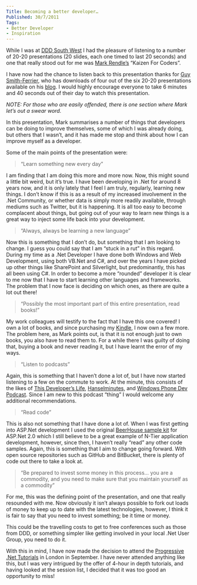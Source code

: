 ```yaml
---
Title: Becoming a better developer…
Published: 30/7/2011
Tags:
- Better Developer
- Inspiration
---
```


While I was at [DDD South West](http://www.gep13.co.uk/blog/?p=278) I had the pleasure of listening to a number of 20-20 presentations (20 slides, each one timed to last 20 seconds) and one that really stood out for me was [Mark Rendle’s](http://twitter.com/#!/markrendle) “Kaizen For Coders”.

I have now had the chance to listen back to this presentation thanks for [Guy Smith-Ferrier](http://twitter.com/#!/guysmithferrier), who has downloads of four out of the six 20-20 presentations available on his [blog](http://guysmithferrier.com/post/2011/07/DDD-South-West-3-On-The-Day.aspx). I would highly encourage everyone to take 6 minutes and 40 seconds out of their day to watch this presentation.

_NOTE: For those who are easily offended, there is one section where Mark let’s out a swear word._

In this presentation, Mark summarises a number of things that developers can be doing to improve themselves, some of which I was already doing, but others that I wasn’t, and it has made me stop and think about how I can improve myself as a developer.

Some of the main points of the presentation were:

> “Learn something new every day”

I am finding that I am doing this more and more now. Now, this might sound a little bit weird, but it’s true. I have been developing in .Net for around 8 years now, and it is only lately that I feel I am truly, regularly, learning new things. I don’t know if this is as a result of my increased involvement in the .Net Community, or whether data is simply more readily available, through mediums such as Twitter, but it is happening. It is all too easy to become complacent about things, but going out of your way to learn new things is a great way to inject some life back into your development.
 
> “Always, always be learning a new language”

Now this is something that I don’t do, but something that I am looking to change. I guess you could say that I am “stuck in a rut” in this regard. During my time as a .Net Developer I have done both Windows and Web Development, using both VB.Net and C#, and over the years I have picked up other things like SharePoint and Silverlight, but predominantly, this has all been using C#. In order to become a more “rounded” developer it is clear to me now that I have to start learning other languages and frameworks. The problem that I now face is deciding on which ones, as there are quite a lot out there!
 
> “Possibly the most important part of this entire presentation, read books!”

My work colleagues will testify to the fact that I have this one covered! I own a lot of books, and since purchasing my [Kindle](http://www.gep13.co.uk/blog/?p=93), I now own a few more. The problem here, as Mark points out, is that it is not enough just to own books, you also have to read them to. For a while there I was guilty of doing that, buying a book and never reading it, but I have learnt the error of my ways.


> “Listen to podcasts”

Again, this is something that I haven’t done a lot of, but I have now started listening to a few on the commute to work. At the minute, this consists of the likes of [This Developer’s Life](http://thisdeveloperslife.com/), [Hanselminutes](http://www.hanselminutes.com/), and [Windows Phone Dev Podcast](http://wpdevpodcast.com/). Since I am new to this podcast “thing” I would welcome any additional recommendations.

> “Read code”

This is also not something that I have done a lot of. When I was first getting into ASP.Net development I used the original [BeerHouse sample kit](http://thebeerhouse.codeplex.com/releases/view/127) for ASP.Net 2.0 which I still believe to be a great example of N-Tier application development, however, since then, I haven’t really “read” any other code samples. Again, this is something that I aim to change going forward. With open source repositories such as GitHub and BitBucket, there is plenty of code out there to take a look at.

> “Be prepared to invest some money in this process… you are a commodity, and you need to make sure that you maintain yourself as a commodity”

For me, this was the defining point of the presentation, and one that really resounded with me. Now obviously it isn’t always possible to fork out loads of money to keep up to date with the latest technologies, however, I think it is fair to say that you need to invest something; be it time or money.

This could be the travelling costs to get to free conferences such as those from DDD, or something simpler like getting involved in your local .Net User Group, you need to do it.

With this in mind, I have now made the decision to attend the [Progressive .Net Tutorials](http://skillsmatter.com/event/open-source-dot-net/progressive-dot-net-tutorials-2011) in London in September. I have never attended anything like this, but I was very intrigued by the offer of 4-hour in depth tutorials, and having looked at the session list, I decided that it was too good an opportunity to miss!
